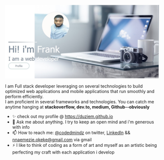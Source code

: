  
![Profile image](https://github.com/duziem/duziem/raw/main/profile_pic.jpg)
<!--
Here are some ideas to get you started:

- 🔭 I’m currently working on ...
- 🌱 I’m currently learning ...
- 👯 I’m looking to collaborate on ...
- 🤔 I’m looking for help with ...
- ⚡ Fun fact:
-->  
I am Full stack developer leveraging on several technologies to build optimized web applications and mobile applications that run smoothly and perform efficiently.  
I am proficient in several frameworks and technologies. You can catch me anytime hanging at **stackoverflow, dev.to, medium, Github--obviously**  
- ✨ check out my profile @ https://duziem.github.io
- 💬 Ask me about anything. I try to keep an open mind and i'm generous with info
- 📫 How to reach me: [@codedmindz](https://twitter.com/codedmindz) on twitter, [LinkedIn](https://www.linkedin.com/in/nnaemezie-okeke-9433301b0/) && nnaemezie.okeke@gmail.com via gmail
- ⚡ I like to think of coding as a form of art and myself as an artistic being perfecting my craft with each application i develop


